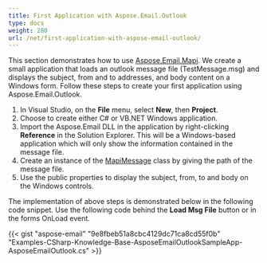 ```yaml
---
title: First Application with Aspose.Email.Outlook
type: docs
weight: 280
url: /net/first-application-with-aspose-email-outlook/
---
```



This section demonstrates how to use [Aspose.Email.Mapi](http://www.aspose.com/api/net/email/aspose.email.mapi/). We create a small application that loads an outlook message file (TestMessage.msg) and displays the subject, from and to addresses, and body content on a Windows form. Follow these steps to create your first application using Aspose.Email.Outlook.

1. In Visual Studio, on the **File** menu, select **New**, then **Project**.
1. Choose to create either C# or VB.NET Windows application.
1. Import the Aspose.Email DLL in the application by right-clicking **Reference** in the Solution Explorer. This will be a Windows-based application which will only show the information contained in the message file.
1. Create an instance of the [MapiMessage](http://www.aspose.com/api/net/email/aspose.email.mapi/MapiMessage) class by giving the path of the message file.
1. Use the public properties to display the subject, from, to and body on the Windows controls.

The implementation of above steps is demonstrated below in the following code snippet. Use the following code behind the **Load Msg File** button or in the forms OnLoad event.



{{< gist "aspose-email" "9e8fbeb51a8cbc4129dc71ca8cd55f0b" "Examples-CSharp-Knowledge-Base-AsposeEmailOutlookSampleApp-AsposeEmailOutlook.cs" >}}
